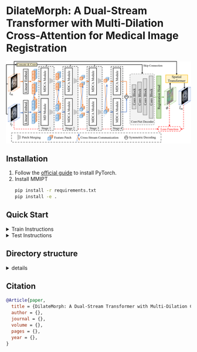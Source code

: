# DilateMorph: A Dual-Stream Transformer with Multi-Dilation Cross-Attention for Medical Image Registration

 <img src="docs/imgs/dilatemorph.png" width = "800"  align=center />


## Installation

1. Follow the [official guide](https://pytorch.org/get-started/locally/) to install PyTorch.
2. Install MMIPT
   ```bash
   pip install -r requirements.txt
   pip install -e .
   ```


## Quick Start

<details>
<summary>Train Instructions</summary>

You can use the following commands to train a model with cpu or single/multiple GPUs.

```shell
# cpu train
CUDA_VISIBLE_DEVICES=-1 python tools/train.py configs/registration/transmorph/transmorph_ixi_atlas-to-scan_160x192x224.py

# single-gpu train
python tools/train.py configs/registration/transmorph/transmorph_ixi_atlas-to-scan_160x192x224.py

# multi-gpu train
./tools/dist_train.sh configs/registration/transmorph/transmorph_ixi_atlas-to-scan_160x192x224.py 4
```
</details>

<details>
<summary>Test Instructions</summary>

You can use the following commands to test a model with cpu or single/multiple GPUs.

```shell
# cpu test
CUDA_VISIBLE_DEVICES=-1 python tools/test.py configs/registration/transmorph/transmorph_ixi_atlas-to-scan_160x192x224.py path/to/checkpoint.pth

# single-gpu test
python tools/test.py configs/registration/transmorph/transmorph_ixi_atlas-to-scan_160x192x224.py path/to/checkpoint.pth

# multi-gpu test
./tools/dist_test.sh configs/registration/transmorph/transmorph_ixi_atlas-to-scan_160x192x224.py path/to/checkpoint.pth 4
```
</details>


## Directory structure

<details>
<summary>details</summary>

```bash
├── configs                                 Commonly used base config file.
├── mmipt
│   ├── datasets
│   │   ├── __init__.py
│   │   ├── datasets.py                     Customize your dataset here
│   │   └── transforms.py                   Customize your data transform here
│   ├── engine
│   │   ├── __init__.py
│   │   ├── hooks.py                        Customize your hooks here
│   │   ├── optimizers.py                   Less commonly used. Customize your optimizer here
│   │   ├── optim_wrappers.py               Less commonly used. Customize your optimizer wrapper here
│   │   ├── optim_wrapper_constructors.py   Less commonly used. Customize your optimizer wrapper constructor here
│   │   └── schedulers.py                   Customize your lr/momentum scheduler here
│   ├── evaluation
│   │   ├── __init__.py
│   │   ├── evaluator.py                    Less commonly used. Customize your evaluator here
│   │   └── metrics.py                      Customize your metric here.
│   ├── models
│   │   ├── __init__.py
│   │   ├── model.py                        Customize your model here.
│   │   ├── weight_init.py                  Less commonly used here. Customize your initializer here.
│   │   └── wrappers.py                     Less commonly used here. Customize your wrapper here.
│   ├── __init__.py
│   ├── registry.py
│   ├── version.py
|   ```
├── tools                                   General train/test script
```
</details>


## Citation

```bibtex
@Article{paper,
  title = {DilateMorph: A Dual-Stream Transformer with Multi-Dilation Cross-Attention for Medical Image Registration},
  author = {},
  journal = {},
  volume = {},
  pages = {},
  year = {},
}
```
